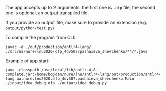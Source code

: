 The app accepts up to 2 arguments: the first one is `.ofp` file, the second one is optional, an output transpiled file.

If you provide an output file, make sure to provide an extension (e.g. `output/python/test.py`)

To compile the program from CLI:
```shell
javac -d ./out/production/antlr4-lang/ ./src/ua/nure/lnu2020/ofp_4dv507/pashaieva_shevchenko/**/*.java
```

Example of app start:
```shell
java -classpath /usr/local/lib/antlr-4.8-complete.jar:/home/bogdan/nure/lnu/antlr4-lang/out/production/antlr4-lang ua.nure.lnu2020.ofp_4dv507.pashaieva_shevchenko.Main ./input/idea_debug.ofp ./output/idea_debug.py
```